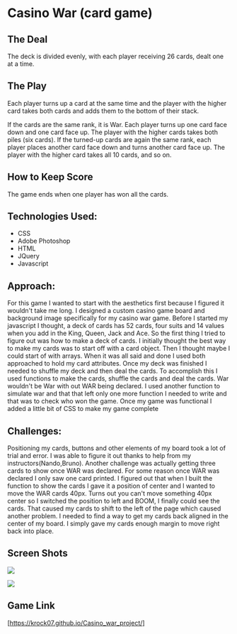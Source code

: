 # Casino War (card game)

## The Deal
The deck is divided evenly, with each player receiving 26 cards, dealt one at a time. 

## The Play
Each player turns up a card at the same time and the player with the higher card takes both cards and adds them to the bottom of their stack.

If the cards are the same rank, it is War. Each player turns up one card face down and one card face up. The player with the higher cards takes both piles (six cards). If the turned-up cards are again the same rank, each player places another card face down and turns another card face up. The player with the higher card takes all 10 cards, and so on.

## How to Keep Score
The game ends when one player has won all the cards.

## Technologies Used:

- CSS
- Adobe Photoshop
- HTML
- JQuery
- Javascript

## Approach:
For this game I wanted to start with the aesthetics first because I figured it wouldn't take me long. I designed a custom casino game board and background image specifically for my casino war game. Before I started my javascript I thought, a deck of cards has 52 cards, four suits and 14 values when you add in the King, Queen, Jack and Ace. So the first thing I tried to figure out was how to make a deck of cards. I initially thought the best way to make my cards was to start off with a card object. Then I thought maybe I could start of with arrays. When it was all said and done I used both approached to hold my card attributes. Once my deck was finished I needed to shuffle my deck and then deal the cards. To accomplish this I used functions to make the cards, shuffle the cards and deal the cards. War wouldn't be War with out WAR being declared. I used another function to simulate war and that that left only one more function I needed to write and that was to check who won the game. Once my game was functional I added a little bit of CSS to make my game complete

## Challenges:
Positioning my cards, buttons and other elements of my board took a lot of trial and error. I was able to figure it out thanks to help from my instructors(Nando,Bruno). Another challenge was actually getting three cards to show once WAR was declared. For some reason once WAR was declared I only saw one card printed. I figured out that when I built the function to show the cards I gave it a position of center and I wanted to move the WAR cards 40px. Turns out you can't move something 40px center so I switched the position to left and BOOM, I finally could see the cards. That caused my cards to shift to the left of the page which caused another problem. I needed to find a way to get my cards back aligned in the center of my board. I simply gave my cards enough margin to move right back into place.

## Screen Shots

![](https://raw.githubusercontent.com/krock07/krock07.github.io/master/Casino_war_project/img/20652-%5BConverted%5D.jpg)

![](https://raw.githubusercontent.com/krock07/krock07.github.io/master/Casino_war_project/img/casino-War.jpg)
## Game Link
[https://krock07.github.io/Casino_war_project/]








